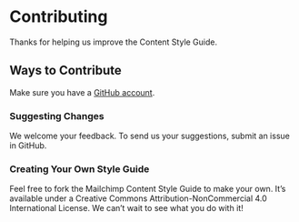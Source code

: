# Contributing

Thanks for helping us improve the Content Style Guide.

## Ways to Contribute

Make sure you have a [GitHub account](https://github.com/signup/free).

### Suggesting Changes

We welcome your feedback. To send us your suggestions, submit an issue in GitHub.

### Creating Your Own Style Guide

Feel free to fork the Mailchimp Content Style Guide to make your own. It’s available under a Creative Commons Attribution-NonCommercial 4.0 International License. We can’t wait to see what you do with it!
